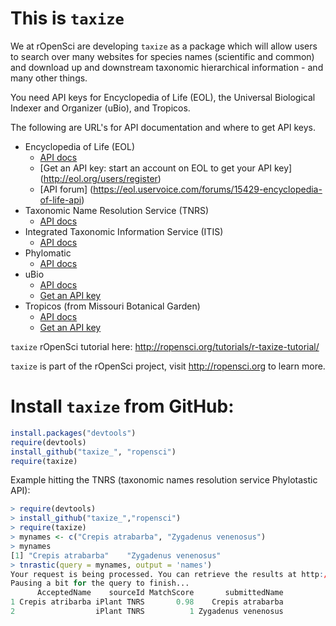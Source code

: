 # This is `taxize`

We at rOpenSci are developing `taxize` as a package which will allow users to search over many websites for species names (scientific and common) and download up and downstream taxonomic hierarchical information - and many other things. 

You need API keys for Encyclopedia of Life (EOL), the Universal Biological Indexer and Organizer (uBio), and Tropicos.

The following are URL's for API documentation and where to get API keys. 

+ Encyclopedia of Life (EOL)
	+ [API docs](http://www.eol.org/api/)
	+ [Get an API key: start an account on EOL to get your API key] (http://eol.org/users/register)
	+ [API forum] (https://eol.uservoice.com/forums/15429-encyclopedia-of-life-api)
+ Taxonomic Name Resolution Service (TNRS) 
	+ [API docs](http://tnrs.iplantcollaborative.org/api.html)
+ Integrated Taxonomic Information Service (ITIS)
	+ [API docs](http://www.itis.gov/ws_description.html)
+ Phylomatic 
	+ [API docs](http://www.phylodiversity.net/phylomatic/phylomatic_api.html)
+ uBio
	+ [API docs](http://www.ubio.org/index.php?pagename=xml_services)
	+ [Get an API key](http://www.ubio.org/index.php?pagename=form)
+ Tropicos (from Missouri Botanical Garden)
	+ [API docs](http://services.tropicos.org/help)
	+ [Get an API key](http://services.tropicos.org/help?requestkey)

`taxize` rOpenSci tutorial here:  http://ropensci.org/tutorials/r-taxize-tutorial/

`taxize` is part of the rOpenSci project, visit http://ropensci.org to learn more.

# Install `taxize` from GitHub:

```R 
install.packages("devtools")
require(devtools)
install_github("taxize_", "ropensci")
require(taxize)
```

Example hitting the TNRS (taxonomic names resolution service Phylotastic API):

```R 
> require(devtools)
> install_github("taxize_","ropensci")
> require(taxize)
> mynames <- c("Crepis atrabarba", "Zygadenus venenosus")
> mynames
[1] "Crepis atrabarba"    "Zygadenus venenosus"
> tnrastic(query = mynames, output = 'names')
Your request is being processed. You can retrieve the results at http://api.phylotastic.org/tnrs/retrieve/c8b544f0794e13a61b0b63ea7952f664.
Pausing a bit for the query to finish...
      AcceptedName    sourceId MatchScore       submittedName
1 Crepis atribarba iPlant TNRS       0.98    Crepis atrabarba
2                  iPlant TNRS          1 Zygadenus venenosus
```